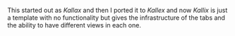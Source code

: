 
This started out as *Kallax* and then I ported it to *Kallex* and now *Kallix* is just a template with no functionality but gives the infrastructure
of the tabs and the ability to have different views in each one.
